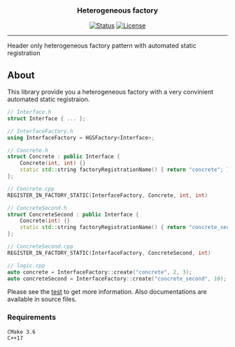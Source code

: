<h3 align="center">Heterogeneous factory</h3>

<div align="center">

  [![Status](https://img.shields.io/badge/status-active-success.svg)]()
  [![License](https://img.shields.io/badge/license-MIT-blue.svg)](/LICENSE)

</div>

---

<p align="left"> Header only heterogeneous factory pattern with automated static registration
    <br>
</p>

## About <a name = "about"></a>
This library provide you a heterogeneous factory with a very convinient automated static registraion.
```c++
// Interface.h
struct Interface { ... };

// InterfaceFactory.h
using InterfaceFactory = HGSFactory<Interface>;

// Concrete.h
struct Concrete : public Interface {
    Concrete(int, int) {}
    static std::string factoryRegistrationName() { return "concrete"; }
};

// Concrete.cpp
REGISTER_IN_FACTORY_STATIC(InterfaceFactory, Concrete, int, int)

// ConcreteSecond.h
struct ConcreteSecond : public Interface {
    Concrete(int) {}
    static std::string factoryRegistrationName() { return "concrete_second"; }
};

// ConcreteSecond.cpp
REGISTER_IN_FACTORY_STATIC(InterfaceFactory, ConcreteSecond, int)

// logic.cpp
auto concrete = InterfaceFactory::create("concrete", 2, 3);
auto concreteSecond = InterfaceFactory::create("concrete_second", 10);
```

Please see the [test](https://github.com/farmovit/heterogeneous_factory/blob/master/test/factory_test.cpp) to get more information.
Also documentations are available in source files.

### Requirements
```
CMake 3.6
C++17
```

